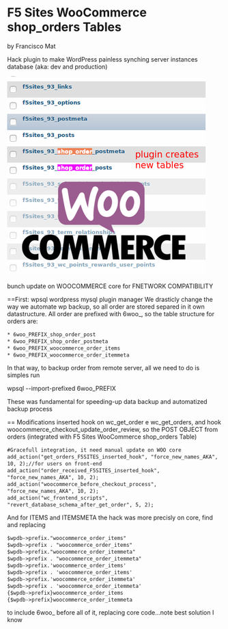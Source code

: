 # F5 Sites WooCommerce shop_orders Tables
by Francisco Mat

Hack plugin to make WordPress painless synching server instances database (aka: dev and production)

![F5 Sites WooCommerce shop_orders Tables](screenshot-shop_orders.png)

bunch update on WOOCOMMERCE core for FNETWORK COMPATIBILITY

==First: wpsql wordpress mysql plugin manager
We drasticly change the way we automate wp backup, so all order are stored separed in it own datastructure. All order are prefixed with 6woo_, so the table structure for orders are:

```
* 6woo_PREFIX_shop_order_post
* 6woo_PREFIX_shop_order_postmeta
* 6woo_PREFIX_woocommerce_order_items
* 6woo_PREFIX_woocommerce_order_itemmeta
```

In that way, to backup order from remote server, all we need to do is simples run

wpsql --import-prefixed 6woo_PREFIX

These was fundamental for speeding-up data backup and automatized backup process

== Modifications
inserted hook on wc_get_order e  wc_get_orders, and hook woocommerce_checkout_update_order_review, so the POST OBJECT from orders (integrated with F5 Sites WooCommerce shop_orders Table)

```
#Gracefull integration, it need manual update on WOO core
add_action("get_orders_F5SITES_inserted_hook", "force_new_names_AKA", 10, 2);//for users on front-end
add_action("order_received_F5SITES_inserted_hook", "force_new_names_AKA", 10, 2);
add_action("woocommerce_before_checkout_process", "force_new_names_AKA", 10, 2);
add_action("wc_frontend_scripts", "revert_database_schema_after_get_order", 5, 2);
```

And for ITEMS and ITEMSMETA the hack was more precisly on core, find and replacing

```
$wpdb->prefix."woocommerce_order_items"
$wpdb->prefix . "woocommerce_order_items"
$wpdb->prefix."woocommerce_order_itemmeta"
$wpdb->prefix . "woocommerce_order_itemmeta"
$wpdb->prefix.'woocommerce_order_items'
$wpdb->prefix . 'woocommerce_order_items'
$wpdb->prefix.'woocommerce_order_itemmeta'
$wpdb->prefix . 'woocommerce_order_itemmeta'
{$wpdb->prefix}woocommerce_order_items
{$wpdb->prefix}woocommerce_order_itemmeta
```

to include 6woo_ before all of it, replacing core code...note best solution I know